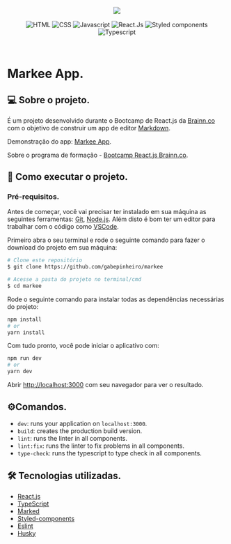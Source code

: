 <p align="center">
  <img src="https://user-images.githubusercontent.com/45916330/134523224-13abd53e-4587-440c-a244-b348b612476c.png" />
  
  <p align="center">
    <img align="center" alt="HTML" src="https://img.shields.io/badge/HTML5-E34F26?style=for-the-badge&logo=html5&logoColor=white">
    <img align="center" alt="CSS" src="https://img.shields.io/badge/CSS3-1572B6?style=for-the-badge&logo=css3&logoColor=white">
    <img align="center" alt="Javascript" src="https://img.shields.io/badge/JavaScript-F7DF1E?style=for-the-badge&logo=javascript&logoColor=black">
    <img align="center" alt="React.Js" src="https://img.shields.io/badge/React-20232A?style=for-the-badge&logo=react&logoColor=61DAFB">
    <img align="center" alt="Styled components" src="https://img.shields.io/badge/styled--components-DB7093?style=for-the-badge&logo=styled-components&logoColor=white">
    <img align="center" alt="Typescript" src="https://img.shields.io/badge/TypeScript-007ACC?style=for-the-badge&logo=typescript&logoColor=white">
 </p>
</p>

<br/>

# Markee App.

## 💻 Sobre o projeto.

É um projeto desenvolvido durante o Bootcamp de React.js da [Brainn.co](https://brainn.co/) com o objetivo de construir um app de editor [Markdown](https://docs.pipz.com/central-de-ajuda/learning-center/guia-basico-de-markdown#open).

Demonstração do app: [Markee App](https://markee-app-gabee.netlify.app/).

Sobre o programa de formação - [Bootcamp React.js Brainn.co](https://b-academy.brainn.co/).

## 🚀 Como executar o projeto.

### Pré-requisitos.

Antes de começar, você vai precisar ter instalado em sua máquina as seguintes ferramentas:
[Git](https://git-scm.com), [Node.js](https://nodejs.org/en/).
Além disto é bom ter um editor para trabalhar com o código como [VSCode](https://code.visualstudio.com/).

Primeiro abra o seu terminal e rode o seguinte comando para fazer o download do projeto em sua máquina:

```bash
# Clone este repositório
$ git clone https://github.com/gabepinheiro/markee

# Acesse a pasta do projeto no terminal/cmd
$ cd markee
```

Rode o seguinte comando para instalar todas as dependências necessárias do projeto:

```bash
npm install
# or
yarn install
```

Com tudo pronto, você pode iniciar o aplicativo com:

```bash
npm run dev
# or
yarn dev
```

Abrir [http://localhost:3000](http://localhost:3000) com seu navegador para ver o resultado.

## ⚙️Comandos.

- `dev`: runs your application on `localhost:3000`.
- `build`: creates the production build version.
- `lint`: runs the linter in all components.
- `lint:fix`: runs the linter to fix problems in all components.
- `type-check`: runs the typescript to type check in all components.

## 🛠 Tecnologias utilizadas.

- [React.js](https://pt-br.reactjs.org/)
- [TypeScript](https://www.typescriptlang.org/)
- [Marked](https://github.com/markedjs/marked)
- [Styled-components](https://styled-components.com/)
- [Eslint](https://eslint.org/)
- [Husky](https://github.com/typicode/husky)
